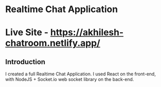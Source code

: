 # Realtime Chat Application

# Live Site - https://akhilesh-chatroom.netlify.app/


## Introduction
I created a full Realtime Chat Application. I  used  React on the front-end, with NodeJS + Socket.io web socket library on the back-end. 
